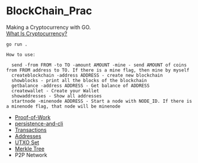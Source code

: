 # BlockChain_Prac

Making a Cryptocurrency with GO.  
[What Is Cryptocurrency?](https://www.investopedia.com/terms/c/cryptocurrency.asp)

```
go run .
```

```
How to use:

  send -from FROM -to TO -amount AMOUNT -mine - send AMOUNT of coins from FROM address to TO. If there is a mine flag, then mine by myself
  createblockchain -address ADDRESS - create new blockchain
  showblocks - print all the blocks of the blockchain
  getbalance -address ADDRESS - Get balance of ADDRESS
  createwallet - Create your Wallet
  showaddresses - Show all addresses
  startnode -minenode ADDRESS - Start a node with NODE_ID. If there is a minenode flag, that node will be minenode
```

- [Proof-of-Work](https://hou27.tistory.com/entry/Go로-만드는-블록체인-part-2-Proof-of-Work)
- [persistence-and-cli](https://hou27.tistory.com/entry/Go로-만드는-블록체인-part-3-Persistence)
- [Transactions](https://hou27.tistory.com/entry/Go로-만드는-블록체인-part-4-Transactions)
- [Addresses](https://hou27.tistory.com/entry/Go로-만드는-블록체인-part-5-Wallet)
- [UTXO Set](https://hou27.tistory.com/entry/Go로-만드는-블록체인-part-6-UTXO-집합)
- [Merkle Tree](https://hou27.tistory.com/entry/Go로-만드는-블록체인-part-7-Merkle-Tree)
- P2P Network
